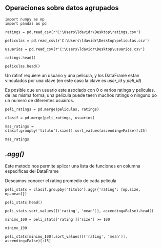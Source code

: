 ## Operaciones sobre datos agrupados

```
import numpy as np
import pandas as pd
```

```
ratings = pd.read_csv(r'C:\Users\ldavidr\Desktop\ratings.csv')

peliculas = pd.read_csv(r'C:\Users\ldavidr\Desktop\peliculas.csv')

usuarios = pd.read_csv(r'C:\Users\ldavidr\Desktop\usuarios.csv') 
```

```
ratings.head() 
```


```
peliculas.head() 
```

Un ratinf requiere un usuario y una pelicula, y los DataFrame estan vinculados por una clave (en este caso la clave es *user_id* y *peli_id*)

Es posible que un usuario este asociado con 0 o varios ratings y peliculas. de las misma forma, una pelicula puede teern muchos ratings o ninguno po un numero de diferentes usuairos.

```
peli_ratings = pd.merge(peliculas, ratings)

clasif = pd.merge(peli_ratings, usuarios)
```

```
mas_ratings = clasif.groupby('titulo').size().sort_values(ascending=False)[:25]

mas_ratings 
```

## *.agg()*

Este metodo nos permite aplicar una lista de funciones en columna especificas del DataFrame

Deseamos conocer el rating promedio de cada pelicula

```
peli_stats = clasif.groupby('titulo').agg({'rating': [np.size, np.mean]})

peli_stats.head()
```

```
peli_stats.sort_values([('rating', 'mean')], ascending=False).head()
```

```
minimo_100 = peli_stats['rating']['size'] >= 100

minimo_100
```

```
peli_stats[minimo_100].sort_values([('rating', 'mean')], ascending=False)[:15]
```